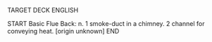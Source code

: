 TARGET DECK
ENGLISH

START
Basic
Flue
Back: n. 1 smoke-duct in a chimney. 2 channel for conveying heat. [origin unknown]
END
